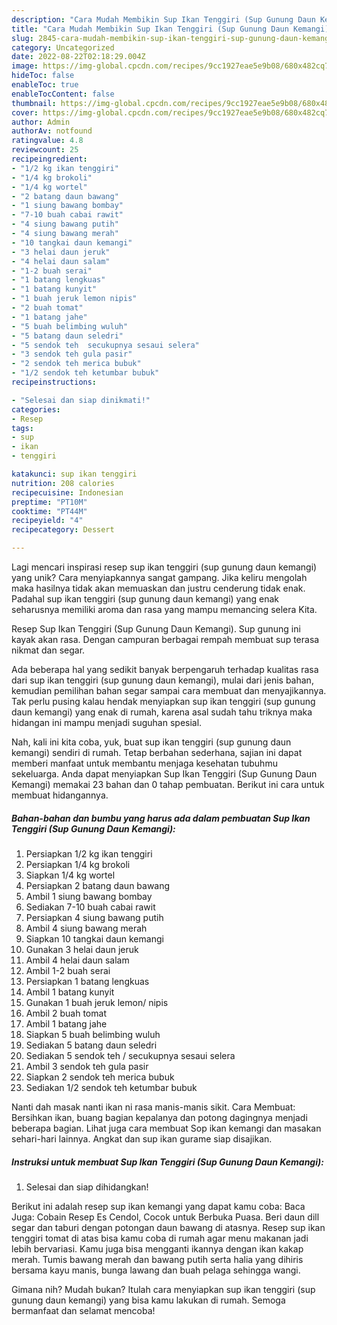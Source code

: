 ```yaml
---
description: "Cara Mudah Membikin Sup Ikan Tenggiri (Sup Gunung Daun Kemangi) yang Lezat"
title: "Cara Mudah Membikin Sup Ikan Tenggiri (Sup Gunung Daun Kemangi) yang Lezat"
slug: 2845-cara-mudah-membikin-sup-ikan-tenggiri-sup-gunung-daun-kemangi-yang-lezat
category: Uncategorized
date: 2022-08-22T02:18:29.004Z
image: https://img-global.cpcdn.com/recipes/9cc1927eae5e9b08/680x482cq70/sup-ikan-tenggiri-sup-gunung-daun-kemangi-foto-resep-utama.jpg
hideToc: false
enableToc: true
enableTocContent: false
thumbnail: https://img-global.cpcdn.com/recipes/9cc1927eae5e9b08/680x482cq70/sup-ikan-tenggiri-sup-gunung-daun-kemangi-foto-resep-utama.jpg
cover: https://img-global.cpcdn.com/recipes/9cc1927eae5e9b08/680x482cq70/sup-ikan-tenggiri-sup-gunung-daun-kemangi-foto-resep-utama.jpg
author: Admin
authorAv: notfound
ratingvalue: 4.8
reviewcount: 25
recipeingredient:
- "1/2 kg ikan tenggiri"
- "1/4 kg brokoli"
- "1/4 kg wortel"
- "2 batang daun bawang"
- "1 siung bawang bombay"
- "7-10 buah cabai rawit"
- "4 siung bawang putih"
- "4 siung bawang merah"
- "10 tangkai daun kemangi"
- "3 helai daun jeruk"
- "4 helai daun salam"
- "1-2 buah serai"
- "1 batang lengkuas"
- "1 batang kunyit"
- "1 buah jeruk lemon nipis"
- "2 buah tomat"
- "1 batang jahe"
- "5 buah belimbing wuluh"
- "5 batang daun seledri"
- "5 sendok teh  secukupnya sesaui selera"
- "3 sendok teh gula pasir"
- "2 sendok teh merica bubuk"
- "1/2 sendok teh ketumbar bubuk"
recipeinstructions:

- "Selesai dan siap dinikmati!"
categories:
- Resep
tags:
- sup
- ikan
- tenggiri

katakunci: sup ikan tenggiri 
nutrition: 208 calories
recipecuisine: Indonesian
preptime: "PT10M"
cooktime: "PT44M"
recipeyield: "4"
recipecategory: Dessert

---
```





Lagi mencari inspirasi resep sup ikan tenggiri (sup gunung daun kemangi) yang unik? Cara menyiapkannya sangat gampang. Jika keliru mengolah maka hasilnya tidak akan memuaskan dan justru cenderung tidak enak. Padahal sup ikan tenggiri (sup gunung daun kemangi) yang enak seharusnya memiliki aroma dan rasa yang mampu memancing selera Kita.





Resep Sup Ikan Tenggiri (Sup Gunung Daun Kemangi). Sup gunung ini kayak akan rasa. Dengan campuran berbagai rempah membuat sup terasa nikmat dan segar.

Ada beberapa hal yang sedikit banyak berpengaruh terhadap kualitas rasa dari sup ikan tenggiri (sup gunung daun kemangi), mulai dari jenis bahan, kemudian pemilihan bahan segar sampai cara membuat dan menyajikannya. Tak perlu pusing kalau hendak menyiapkan sup ikan tenggiri (sup gunung daun kemangi) yang enak di rumah, karena asal sudah tahu triknya maka hidangan ini mampu menjadi suguhan spesial.






Nah, kali ini kita coba, yuk, buat sup ikan tenggiri (sup gunung daun kemangi) sendiri di rumah. Tetap berbahan sederhana, sajian ini dapat memberi manfaat untuk membantu menjaga kesehatan tubuhmu sekeluarga. Anda dapat menyiapkan Sup Ikan Tenggiri (Sup Gunung Daun Kemangi) memakai 23 bahan dan 0 tahap pembuatan. Berikut ini cara untuk membuat hidangannya.

<!--inarticleads1-->

##### Bahan-bahan dan bumbu yang harus ada dalam pembuatan Sup Ikan Tenggiri (Sup Gunung Daun Kemangi):

1. Persiapkan 1/2 kg ikan tenggiri
1. Persiapkan 1/4 kg brokoli
1. Siapkan 1/4 kg wortel
1. Persiapkan 2 batang daun bawang
1. Ambil 1 siung bawang bombay
1. Sediakan 7-10 buah cabai rawit
1. Persiapkan 4 siung bawang putih
1. Ambil 4 siung bawang merah
1. Siapkan 10 tangkai daun kemangi
1. Gunakan 3 helai daun jeruk
1. Ambil 4 helai daun salam
1. Ambil 1-2 buah serai
1. Persiapkan 1 batang lengkuas
1. Ambil 1 batang kunyit
1. Gunakan 1 buah jeruk lemon/ nipis
1. Ambil 2 buah tomat
1. Ambil 1 batang jahe
1. Siapkan 5 buah belimbing wuluh
1. Sediakan 5 batang daun seledri
1. Sediakan 5 sendok teh / secukupnya sesaui selera
1. Ambil 3 sendok teh gula pasir
1. Siapkan 2 sendok teh merica bubuk
1. Sediakan 1/2 sendok teh ketumbar bubuk


Nanti dah masak nanti ikan ni rasa manis-manis sikit. Cara Membuat: Bersihkan ikan, buang bagian kepalanya dan potong dagingnya menjadi beberapa bagian. Lihat juga cara membuat Sop ikan kemangi dan masakan sehari-hari lainnya. Angkat dan sup ikan gurame siap disajikan. 

<!--inarticleads2-->

##### Instruksi untuk membuat Sup Ikan Tenggiri (Sup Gunung Daun Kemangi):


1. Selesai dan siap dihidangkan!

Berikut ini adalah resep sup ikan kemangi yang dapat kamu coba: Baca Juga: Cobain Resep Es Cendol, Cocok untuk Berbuka Puasa. Beri daun dill segar dan taburi dengan potongan daun bawang di atasnya. Resep sup ikan tenggiri tomat di atas bisa kamu coba di rumah agar menu makanan jadi lebih bervariasi. Kamu juga bisa mengganti ikannya dengan ikan kakap merah. Tumis bawang merah dan bawang putih serta halia yang dihiris bersama kayu manis, bunga lawang dan buah pelaga sehingga wangi. 

Gimana nih? Mudah bukan? Itulah cara menyiapkan sup ikan tenggiri (sup gunung daun kemangi) yang bisa kamu lakukan di rumah. Semoga bermanfaat dan selamat mencoba!
